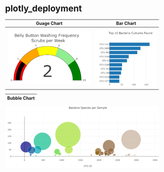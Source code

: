 # plotly_deployment





|Guage Chart|Bar Chart|
|----------------------------------------------------------------------------|--------------------------------------------------------------------------------------------|
| ![](https://github.com/Mikeblanchard/plotly_deployment/blob/main/Resources/plotly_1.png)| ![](https://github.com/Mikeblanchard/plotly_deployment/blob/main/Resources/plotly_3.png)|

|Bubble Chart|
|----|
<p align="center">
  <img src="https://github.com/Mikeblanchard/plotly_deployment/blob/main/Resources/plotly_2.png" alt="Sublime's custom image"/>
</p>
